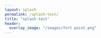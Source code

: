 ```yaml
---
layout: splash
permalink: /splash-test/
title: "splash-test"
header:
  overlay_image: "/images/fort point.png"
---
```

